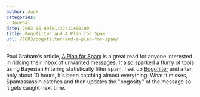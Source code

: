 ```yaml
---
author: Jack
categories:
- Journal
date: 2003-05-09T01:32:11+00:00
title: Bogofilter and A Plan for Spam
url: /2003/bogofilter-and-a-plan-for-spam/
---
```


Paul Graham's article, [A Plan for Spam][1] is a great read for anyone interested in ridding their inbox of unwanted messages. It also sparked a flurry of tools using Bayesian Filtering statistically filter spam. I set up [Bogofilter][2] and after only about 10 hours, it's been catching almost everything. What it misses, Spamassassin catches and then updates the "bogosity" of the message so it gets caught next time.

 [1]: http://www.paulgraham.com/spam.html
 [2]: http://bogofilter.sourceforge.net/
